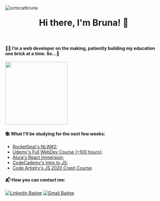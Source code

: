 <img src="https://iili.io/duatwl.png" alt="octocatbruna" border="0" align="left">
<h1 align="center">Hi there, I'm Bruna! 👋</h1>
<br>


#### 👩‍💻 I’m a web developer on the making, patiently building my education one brick at a time. So...🌱
<img width="200px" src="https://media.giphy.com/media/DUrdT2xEmJWbS/giphy.gif" align="center">

#### 📚 What I'll be studying for the next few weeks:
- [RocketSeat's NLW#2](https://rocketseat.com.br/);
- [Udemy's Full WebDev Course (+100 hours)](https://www.udemy.com/course/web-completo/);
- [Alura's React Immersion](https://www.alura.com.br/imersao-react);
- [CodeCademy's Intro to JS](https://www.codecademy.com/learn/introduction-to-javascript);
- [Code Artistry's JS 2020 Crash Course](https://learn.codeartistry.io/p/2020-js-bootcamp).

#### 📬 How you can contact me:
[![Linkedin Badge](https://img.shields.io/badge/-linkedin-blue?style=flat-square&logo=Linkedin&logoColor=white&link=https://www.linkedin.com/in/nolascobruna/)](https://www.linkedin.com/in/nolascobruna/)
[![Gmail Badge](https://img.shields.io/badge/-gmail-c14438?style=flat-square&logo=Gmail&logoColor=white&link=mailto:brunamnolasco@gmail.com)](mailto:brunamnolasco@gmail.com)

